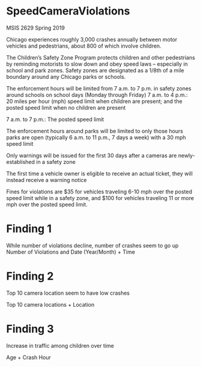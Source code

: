 # SpeedCameraViolations
MSIS 2629 Spring 2019

Chicago experiences roughly 3,000 crashes annually between motor vehicles and pedestrians, about 800 of which involve children.

The Children’s Safety Zone Program protects children and other pedestrians by reminding motorists to slow down and obey speed laws – especially in school and park zones. Safety zones are designated as a 1/8th of a mile boundary around any Chicago parks or schools.

The enforcement hours will be limited from 7 a.m. to 7 p.m. in safety zones around schools on school days (Monday through Friday)
7 a.m. to 4 p.m.: 20 miles per hour (mph) speed limit when children are present; and the posted speed limit when no children are present

7 a.m. to 7 p.m.: The posted speed limit

The enforcement hours around parks will be limited to only those hours parks are open (typically 6 a.m. to 11 p.m., 7 days a week) with a 30 mph speed limit

Only warnings will be issued for the first 30 days after a cameras are newly-established in a safety zone

The first time a vehicle owner is eligible to receive an actual ticket, they will instead receive a warning notice

Fines for violations are $35 for vehicles traveling 6-10 mph over the posted speed limit while in a safety zone, and $100 for vehicles traveling 11 or more mph over the posted speed limit.  

# Finding 1


While number of violations decline, number of crashes seem to go up
Number of Violations and Date (Year/Month) + Time




# Finding 2

Top 10 camera location seem to have low crashes

Top 10 camera locations + Location



# Finding 3
Increase in traffic among children over time

Age + Crash Hour



